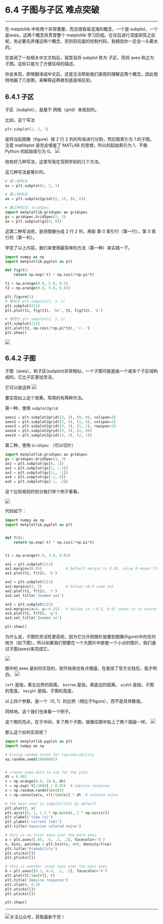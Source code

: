 # 6.4 子图与子区 难点突破

---

在 matplotlib 中有两个非常重要，而且很容易混淆的概念，一个是 subplot，一个是axes。这两个概念将贯穿整个 matplotlib 学习历程。在往后进行深度研究之前呢，务必要先弄懂这两个概念，否则将后面的绘制代码，我相信你一定会一头雾水的。

在查阅了一些相关中文文档后，我暂且将 subplot 称为 子区，而将 axes 称之为 子图。这些只是为了方便后续的描述。

你会发现，即使翻译成中文后，还是无法帮助我们直观的理解这两个概念。因此我特地画了几张图，来解释这两者到底是啥区别。

## 6.4.1 子区

子区（subplot），是基于 网格（grid）来规划的。

比如，这个写法
```python
plt.subplot(2, 2, 1)
```
是将当前图像（figure）按 2 行 2 列的布局进行分割，然后取索引为 1 的子图。注意 matlibplot 是完全借鉴了 MATLAB 的思想，所以的起始索引为 1，不像 Python 的起始索引为 0。
![](https://ws1.sinaimg.cn/large/8f640247gy1fyj9qvvnicj20bw094jrl.jpg)

他有好几种写法，这里写我在官网学到的几个方法。

这几种写法是等价的。
```python
# 第一种写法
ax = plt.subplot(2, 2, 1)

# 第二种写法
ax = plt.subplot2grid((2, 2), (0, 0))

# 第三种写法: GridSpec
import matplotlib.gridspec as gridspec
gs = gridspec.GridSpec(2, 2)
ax = plt.subplot(gs[0, 0])
```
这第二种写法呢，是将图像分成 2 行 2 列，再取 第 0 索引行（第一行），第 0 索引列（第一列）。

学完了以上内容，我们来使用最简单的方法（第一种）来实践一下。
```python
import numpy as np
import matplotlib.pyplot as plt

def fig(t):
    return np.exp(-t) * np.cos(2*np.pi*t)

t1 = np.arange(0.0, 5.0, 0.1)
t2 = np.arange(0.0, 5.0, 0.02)

plt.figure(1)
# 等同于 plt.subplot(2, 1，1)
plt.subplot(211)
plt.plot(t1, fig(t1), 'bo', t2, fig(t2), 'k')

# 等同于 plt.subplot(2, 1，2)
plt.subplot(212)
plt.plot(t2, np.cos(2*np.pi*t2), 'r--')
plt.show()
```
![](https://ws1.sinaimg.cn/large/8f640247gy1fyj9rfj9byj20fu0catba.jpg)



## 6.4.2 子图

子图（axes），和子区(subplot)非常相似，一个子图可能是由一个或多个子区域构成的。它比子区更加灵活。

它可以是这样
![](https://ws1.sinaimg.cn/large/8f640247gy1fyj9rwy3a9j20by094aa6.jpg)

要实现如上这个效果。常用的有两种方法。

第一种，使用 `subplot2grid`
```python
axes1 = plt.subplot2grid((3, 3), (0, 0), colspan=3)
axes2 = plt.subplot2grid((3, 3), (1, 0), colspan=2)
axes3 = plt.subplot2grid((3, 3), (1, 2), rowspan=2)
axes4 = plt.subplot2grid((3, 3), (2, 0))
axes5 = plt.subplot2grid((3, 3), (2, 1))
```


第二种，使用 `GridSpec` （可以切片）
```python
import matplotlib.gridspec as gridspec
gs = gridspec.GridSpec(3, 3)
ax1 = plt.subplot(gs[0, :])
ax2 = plt.subplot(gs[1, :-1])
ax3 = plt.subplot(gs[1:, -1])
ax4 = plt.subplot(gs[-1, 0])
ax5 = plt.subplot(gs[-1, -2])
```

这个比较规则的划分我们举个例子看看。

![](https://ws1.sinaimg.cn/large/8f640247gy1fyj9sb3vp7j20gx0codh4.jpg)

代码如下：
```python
import numpy as np
import matplotlib.pyplot as plt


def f(t):
    return np.exp(-t) * np.cos(2*np.pi*t)


t1 = np.arange(0.0, 3.0, 0.01)

ax1 = plt.subplot(212)
ax1.margins(0.05)           # Default margin is 0.05, value 0 means fit
ax1.plot(t1, f(t1), 'k')

ax2 = plt.subplot(221)
ax2.margins(2, 2)           # Values >0.0 zoom out
ax2.plot(t1, f(t1), 'r')
ax2.set_title('Zoomed out')

ax3 = plt.subplot(222)
ax3.margins(x=0, y=-0.25)   # Values in (-0.5, 0.0) zooms in to center
ax3.plot(t1, f(t1), 'g')
ax3.set_title('Zoomed in')

plt.show()
```

为什么说，子图的灵活性更高呢，因为它允许把图片放置到图像(figure)中的任何地方（如下图）。所以如果我们想要在一个大图片中嵌套一个小点的图片，我们通过子图(axes)来完成它。

![](https://ws1.sinaimg.cn/large/8f640247gy1fyj9srk4nxj20d00a0glv.jpg)

图中的 axes 是如何实现的，刚开始我也有点懵逼，在查阅了官方文档后，我才明白。
![](https://ws1.sinaimg.cn/large/8f640247gy1fyj9sx6vobj20py07t0vy.jpg)

 `left` 是指，离左边界的距离。
 `bottom` 是指，离底边的距离。
 `width` 是指，子图的宽度。
 `height` 是指，子图的高度。

以上四个参数，是一个（0, 1）的比例（相比于figure），而不是具体数值。



同样地，这个我们也来看一个例子。

这个图的亮点，在于中间，多了两个子图，就像往图中贴上了两个插画一样。
![](https://ws1.sinaimg.cn/large/8f640247gy1fyj9tgkvtpj20i50d9773.jpg)

那么这个如何实现呢？
```python
import matplotlib.pyplot as plt
import numpy as np

# Fixing random state for reproducibility
np.random.seed(19680801)


# create some data to use for the plot
dt = 0.001
t = np.arange(0.0, 10.0, dt)
r = np.exp(-t[:1000] / 0.05)  # impulse response
x = np.random.randn(len(t))
s = np.convolve(x, r)[:len(x)] * dt  # colored noise

# the main axes is subplot(111) by default
plt.plot(t, s)
plt.axis([0, 1, 1.1 * np.min(s), 2 * np.max(s)])
plt.xlabel('time (s)')
plt.ylabel('current (nA)')
plt.title('Gaussian colored noise')

# this is an inset axes over the main axes
a = plt.axes([.65, .6, .2, .2], facecolor='k')
n, bins, patches = plt.hist(s, 400, density=True)
plt.title('Probability')
plt.xticks([])
plt.yticks([])

# this is another inset axes over the main axes
b = plt.axes([0.2, 0.6, .2, .2], facecolor='k')
plt.plot(t[:len(r)], r)
plt.title('Impulse response')
plt.xlim(0, 0.2)
plt.xticks([])
plt.yticks([])

plt.show()
```

---

![关注公众号，获取最新干货！](https://ws1.sinaimg.cn/large/8f640247gy1fyi60fxos4j20u00a8tdz.jpg)

